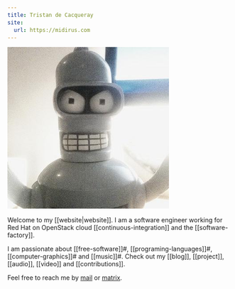 ```yaml
---
title: Tristan de Cacqueray
site:
  url: https://midirus.com
---
```


<img src="static/favicon.jpeg" class="float-left rounded-xl w-48 h-48 mr-2" />

Welcome to my [[website|website]]. I am a software engineer working for Red Hat on OpenStack cloud [[continuous-integration]] and the [[software-factory]].

I am passionate about [[free-software]]#, [[programing-languages]]#, [[computer-graphics]]# and [[music]]#. Check out my [[blog]], [[project]], [[audio]], [[video]] and [[contributions]].

Feel free to reach me by [mail](mailto:tristan@midirus.com) or [matrix](https://matrix.to/#/@tristanc_:matrix.org).
